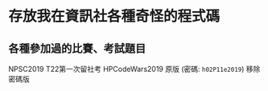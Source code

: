 # 存放我在資訊社各種奇怪的程式碼

## 各種參加過的比賽、考試題目
  NPSC2019
  T22第一次留社考
  HPCodeWars2019
    原版 (密碼: ```h02P11e2019```)
    移除密碼版
